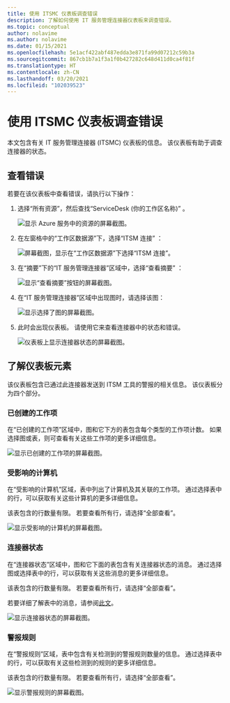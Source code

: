 ```yaml
---
title: 使用 ITSMC 仪表板调查错误
description: 了解如何使用 IT 服务管理连接器仪表板来调查错误。
ms.topic: conceptual
author: nolavime
ms.author: nolavime
ms.date: 01/15/2021
ms.openlocfilehash: 5e1acf422abf487edda3e871fa99d07212c59b3a
ms.sourcegitcommit: 867cb1b7a1f3a1f0b427282c648d411d0ca4f81f
ms.translationtype: HT
ms.contentlocale: zh-CN
ms.lasthandoff: 03/20/2021
ms.locfileid: "102039523"
---
```

# <a name="investigate-errors-by-using-the-itsmc-dashboard"></a>使用 ITSMC 仪表板调查错误

本文包含有关 IT 服务管理连接器 (ITSMC) 仪表板的信息。 该仪表板有助于调查连接器的状态。

## <a name="view-errors"></a>查看错误

若要在该仪表板中查看错误，请执行以下操作：

1. 选择“所有资源”，然后查找“ServiceDesk (你的工作区名称)” 。

   ![显示 Azure 服务中的资源的屏幕截图。](media/itsmc-definition/create-new-connection-from-resource.png)

2. 在左窗格中的“工作区数据源”下，选择“ITSM 连接” ：

   ![屏幕截图，显示在“工作区数据源”下选择“ITSM 连接”。](media/itsmc-overview/add-new-itsm-connection.png)

3. 在“摘要”下的“IT 服务管理连接器”区域中，选择“查看摘要”  ：

   ![显示“查看摘要”按钮的屏幕截图。](media/itsmc-resync-servicenow/dashboard-view-summary.png)

4. 在“IT 服务管理连接器”区域中出现图时，请选择该图：

   ![显示选择了图的屏幕截图。](media/itsmc-resync-servicenow/dashboard-graph-click.png)

5. 此时会出现仪表板。 请使用它来查看连接器中的状态和错误。
   
   ![仪表板上显示连接器状态的屏幕截图。](media/itsmc-resync-servicenow/connector-dashboard.png)

## <a name="understand-dashboard-elements"></a>了解仪表板元素

该仪表板包含已通过此连接器发送到 ITSM 工具的警报的相关信息。 该仪表板分为四个部分。

### <a name="created-work-items"></a>已创建的工作项 

在“已创建的工作项”区域中，图和它下方的表包含每个类型的工作项计数。 如果选择图或表，则可查看有关这些工作项的更多详细信息。

![显示已创建的工作项的屏幕截图。](media/itsmc-resync-servicenow/itsm-dashboard-workitems.png)

### <a name="affected-computers"></a>受影响的计算机 

在“受影响的计算机”区域，表中列出了计算机及其关联的工作项。 通过选择表中的行，可以获取有关这些计算机的更多详细信息。

该表包含的行数量有限。 若要查看所有行，请选择“全部查看”。

![显示受影响的计算机的屏幕截图。](media/itsmc-resync-servicenow/itsm-dashboard-impacted-comp.png)

### <a name="connector-status"></a>连接器状态 

在“连接器状态”区域中，图和它下面的表包含有关连接器状态的消息。 通过选择图或选择表中的行，可以获取有关这些消息的更多详细信息。

该表包含的行数量有限。 若要查看所有行，请选择“全部查看”。

若要详细了解表中的消息，请参阅[此文](itsmc-dashboard-errors.md)。

![显示连接器状态的屏幕截图。](media/itsmc-resync-servicenow/itsm-dashboard-connector-status.png)

### <a name="alert-rules"></a>警报规则 

在“警报规则”区域，表中包含有关检测到的警报规则数量的信息。 通过选择表中的行，可以获取有关这些检测到的规则的更多详细信息。
    
该表包含的行数量有限。 若要查看所有行，请选择“全部查看”。

![显示警报规则的屏幕截图。](media/itsmc-resync-servicenow/itsm-dashboard-alert-rules.png)
